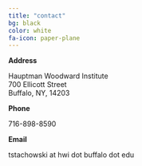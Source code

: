 ```yaml
---
title: "contact"
bg: black
color: white
fa-icon: paper-plane
---
```


**Address**

Hauptman Woodward Institute <br>
700 Ellicott Street <br>
Buffalo, NY, 14203

**Phone**

716-898-8590

**Email**

tstachowski at hwi dot buffalo dot edu